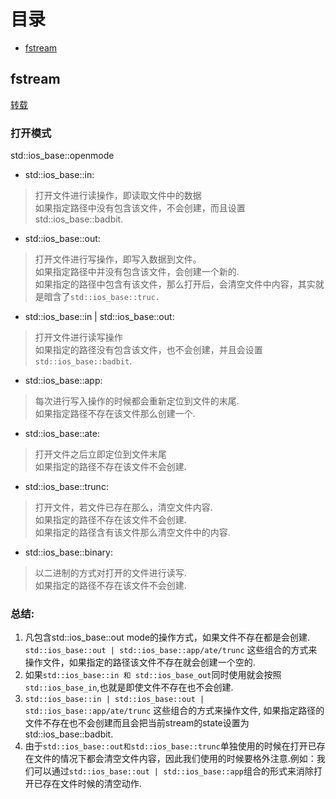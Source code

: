 # 目录
  * [fstream](#fstream)
  
## fstream
[转载](https://www.cnblogs.com/zhehan54/p/7028020.html)

### 打开模式
std::ios_base::openmode
* std::ios_base::in:  
>打开文件进行读操作，即读取文件中的数据  
>如果指定路径中没有包含该文件，不会创建，而且设置std::ios_base::badbit.

* std::ios_base::out: 
>打开文件进行写操作，即写入数据到文件。  
>如果指定路径中并没有包含该文件，会创建一个新的.  
>如果指定的路径中包含有该文件，那么打开后，会清空文件中内容，其实就是暗含了`std::ios_base::truc.`

* std::ios_base::in | std::ios_base::out: 
>打开文件进行读写操作  
>如果指定的路径没有包含该文件，也不会创建，并且会设置`std::ios_base::badbit`.

* std::ios_base::app: 
>每次进行写入操作的时候都会重新定位到文件的末尾.  
>如果指定路径不存在该文件那么创建一个.

* std::ios_base::ate: 
>打开文件之后立即定位到文件末尾  
>如果指定的路径不存在该文件不会创建.

* std::ios_base::trunc: 
>打开文件，若文件已存在那么，清空文件内容.  
>如果指定的路径不存在该文件不会创建.  
>如果指定的路径含有该文件那么清空文件中的内容.

* std::ios_base::binary: 
>以二进制的方式对打开的文件进行读写.  
>如果指定的路径不存在该文件不会创建.

### 总结:

1. 凡包含std::ios_base::out mode的操作方式，如果文件不存在都是会创建.
`std::ios_base::out | std::ios_base::app/ate/trunc` 这些组合的方式来操作文件，如果指定的路径该文件不存在就会创建一个空的.
2. 如果`std::ios_base::in 和 std::ios_base_out`同时使用就会按照 `std::ios_base_in`,也就是即使文件不存在也不会创建.
3. `std::ios_base::in | std::ios_base::out | std::ios_base::app/ate/trunc` 这些组合的方式来操作文件, 如果指定路径的文件不存在也不会创建而且会把当前stream的state设置为std::ios_base::badbit.
4. 由于`std::ios_base::out和std::ios_base::trunc`单独使用的时候在打开已存在文件的情况下都会清空文件内容，因此我们使用的时候要格外注意.例如：我们可以通过`std::ios_base::out | std::ios_base::app`组合的形式来消除打开已存在文件时候的清空动作.
